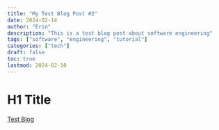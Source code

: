 ```yaml
---
title: "My Test Blog Post #2"
date: 2024-02-14
author: "Erin"
description: "This is a test blog post about software engineering"
tags: ["software", "engineering", "tutorial"]
categories: ["tech"]
draft: false
toc: true
lastmod: 2024-02-10
---
```



# H1 Title
[Test Blog](/blog/test-blog)